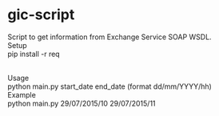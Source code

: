 # gic-script
Script to get information from Exchange Service SOAP WSDL.
<br />
Setup
<br />
pip install -r req

<br />
Usage
<br />
python main.py start_date end_date 
(format dd/mm/YYYY/hh)
<br />
Example
<br />
python main.py 29/07/2015/10 29/07/2015/11
